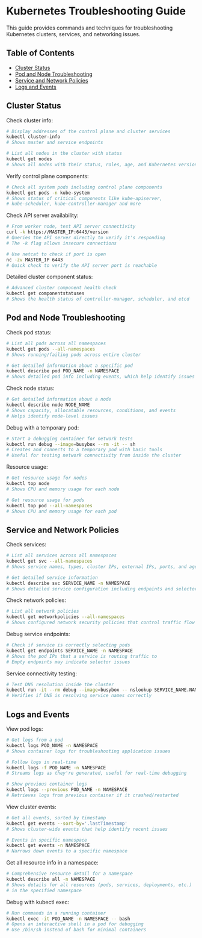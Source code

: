 # Kubernetes Troubleshooting Guide

This guide provides commands and techniques for troubleshooting Kubernetes clusters, services, and networking issues.

## Table of Contents
- [Cluster Status](#cluster-status)
- [Pod and Node Troubleshooting](#pod-and-node-troubleshooting)
- [Service and Network Policies](#service-and-network-policies)
- [Logs and Events](#logs-and-events)

## Cluster Status

Check cluster info:
```bash
# Display addresses of the control plane and cluster services
kubectl cluster-info
# Shows master and service endpoints

# List all nodes in the cluster with status
kubectl get nodes
# Shows all nodes with their status, roles, age, and Kubernetes version
```

Verify control plane components:
```bash
# Check all system pods including control plane components
kubectl get pods -n kube-system
# Shows status of critical components like kube-apiserver, 
# kube-scheduler, kube-controller-manager and more
```

Check API server availability:
```bash
# From worker node, test API server connectivity
curl -k https://MASTER_IP:6443/version
# Queries the API server directly to verify it's responding
# The -k flag allows insecure connections

# Use netcat to check if port is open
nc -zv MASTER_IP 6443
# Quick check to verify the API server port is reachable
```

Detailed cluster component status:
```bash
# Advanced cluster component health check
kubectl get componentstatuses
# Shows the health status of controller-manager, scheduler, and etcd
```

## Pod and Node Troubleshooting

Check pod status:
```bash
# List all pods across all namespaces
kubectl get pods --all-namespaces
# Shows running/failing pods across entire cluster

# Get detailed information about a specific pod
kubectl describe pod POD_NAME -n NAMESPACE
# Shows detailed pod info including events, which help identify issues
```

Check node status:
```bash
# Get detailed information about a node
kubectl describe node NODE_NAME
# Shows capacity, allocatable resources, conditions, and events
# Helps identify node-level issues
```

Debug with a temporary pod:
```bash
# Start a debugging container for network tests
kubectl run debug --image=busybox --rm -it -- sh
# Creates and connects to a temporary pod with basic tools
# Useful for testing network connectivity from inside the cluster
```

Resource usage:
```bash
# Get resource usage for nodes
kubectl top node
# Shows CPU and memory usage for each node

# Get resource usage for pods
kubectl top pod --all-namespaces
# Shows CPU and memory usage for each pod
```

## Service and Network Policies

Check services:
```bash
# List all services across all namespaces
kubectl get svc --all-namespaces
# Shows service names, types, cluster IPs, external IPs, ports, and age

# Get detailed service information
kubectl describe svc SERVICE_NAME -n NAMESPACE
# Shows detailed service configuration including endpoints and selector
```

Check network policies:
```bash
# List all network policies
kubectl get networkpolicies --all-namespaces
# Shows configured network security policies that control traffic flow
```

Debug service endpoints:
```bash
# Check if service is correctly selecting pods
kubectl get endpoints SERVICE_NAME -n NAMESPACE
# Shows the pod IPs that a service is routing traffic to
# Empty endpoints may indicate selector issues
```

Service connectivity testing:
```bash
# Test DNS resolution inside the cluster
kubectl run -it --rm debug --image=busybox -- nslookup SERVICE_NAME.NAMESPACE.svc.cluster.local
# Verifies if DNS is resolving service names correctly
```

## Logs and Events

View pod logs:
```bash
# Get logs from a pod
kubectl logs POD_NAME -n NAMESPACE
# Shows container logs for troubleshooting application issues

# Follow logs in real-time
kubectl logs -f POD_NAME -n NAMESPACE
# Streams logs as they're generated, useful for real-time debugging

# Show previous container logs
kubectl logs --previous POD_NAME -n NAMESPACE
# Retrieves logs from previous container if it crashed/restarted
```

View cluster events:
```bash
# Get all events, sorted by timestamp
kubectl get events --sort-by='.lastTimestamp'
# Shows cluster-wide events that help identify recent issues

# Events in specific namespace
kubectl get events -n NAMESPACE
# Narrows down events to a specific namespace
```

Get all resource info in a namespace:
```bash
# Comprehensive resource detail for a namespace
kubectl describe all -n NAMESPACE
# Shows details for all resources (pods, services, deployments, etc.)
# in the specified namespace
```

Debug with kubectl exec:
```bash
# Run commands in a running container
kubectl exec -it POD_NAME -n NAMESPACE -- bash
# Opens an interactive shell in a pod for debugging
# Use /bin/sh instead of bash for minimal containers
```
